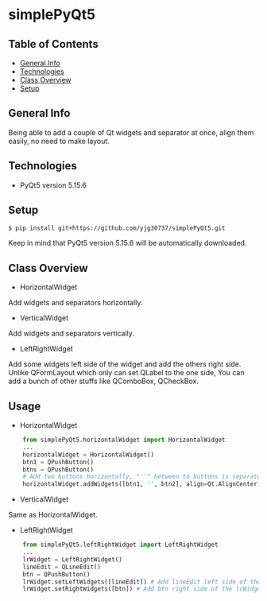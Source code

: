 # simplePyQt5

## Table of Contents
* [General Info](#general-info)
* [Technologies](#technologies)
* [Class Overview](#class-overview)
* [Setup](#setup)

## General Info
Being able to add a couple of Qt widgets and separator at once, align them easily, no need to make layout.

## Technologies
* PyQt5 version 5.15.6

## Setup
```
$ pip install git+https://github.com/yjg30737/simplePyQt5.git
```
Keep in mind that PyQt5 version 5.15.6 will be automatically downloaded.

## Class Overview
* HorizontalWidget

Add widgets and separators horizontally.

* VerticalWidget

Add widgets and separators vertically.

* LeftRightWidget

Add some widgets left side of the widget and add the others right side.
Unlike QFormLayout which only can set QLabel to the one side, You can add a bunch of other stuffs like QComboBox, QCheckBox.

## Usage
* HorizontalWidget
```python
    from simplePyQt5.horizontalWidget import HorizontalWidget
    ...
    horizontalWidget = HorizontalWidget()
    btn1 = QPushButton()
    btns = QPushButton()
    # Add two buttons horizontally, "''" between to buttons is separator, align parameter make widgets align
    horizontalWidget.addWidgets([btn1, '', btn2], align=Qt.AlignCenter)
```
* VerticalWidget

Same as HorizontalWidget.

* LeftRightWidget
```python
    from simplePyQt5.leftRightWidget import LeftRightWidget
    ...
    lrWidget = LeftRightWidget()
    lineEdit = QLineEdit()
    btn = QPushButton()
    lrWidget.setLeftWidgets([lineEdit]) # Add lineEdit left side of the lrWidget
    lrWidget.setRightWidgets([btn]) # Add btn right side of the lrWidget
